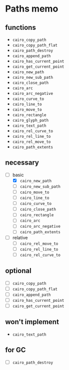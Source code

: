 Paths memo
==========

functions
---------

* `cairo_copy_path`
* `cairo_copy_path_flat`
* `cairo_path_destroy`
* `cairo_append_path`
* `cairo_has_current_point`
* `cairo_get_current_point`
* `cairo_new_path`
* `cairo_new_sub_path`
* `cairo_close_path`
* `cairo_arc`
* `cairo_arc_negative`
* `cairo_curve_to`
* `cairo_line_to`
* `cairo_move_to`
* `cairo_rectangle`
* `cairo_glyph_path`
* `cairo_text_path`
* `cairo_rel_curve_to`
* `cairo_rel_line_to`
* `cairo_rel_move_to`
* `cairo_path_extents`

necessary
---------

* [ ] basic
	+ [x] `cairo_new_path`
	+ [ ] `cairo_new_sub_path`
	+ [ ] `cairo_move_to`
	+ [ ] `cairo_line_to`
	+ [ ] `cairo_curve_to`
	+ [ ] `cairo_close_path`
	+ [ ] `cairo_rectangle`
	+ [ ] `cairo_arc`
	+ [ ] `cairo_arc_negative`
	+ [ ] `cairo_path_extents`
* [ ] relative
	+ [ ] `cairo_rel_move_to`
	+ [ ] `cairo_rel_line_to`
	+ [ ] `cairo_rel_curve_to`

optional
--------

* [ ] `cairo_copy_path`
* [ ] `cairo_copy_path_flat`
* [ ] `cairo_append_path`
* [ ] `cairo_has_current_point`
* [ ] `cairo_get_current_point`

won't implement
---------------

* `cairo_text_path`

for GC
------

* [ ] `cairo_path_destroy`
